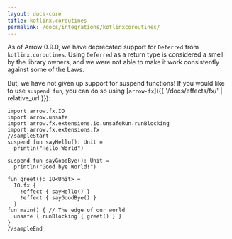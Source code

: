 ```yaml
---
layout: docs-core
title: kotlinx.coroutines
permalink: /docs/integrations/kotlinxcoroutines/
---
```


As of Arrow 0.9.0, we have deprecated support for `Deferred` from `kotlinx.coroutines`. Using `Deferred` as a return type is considered a smell by the library owners, and we were not able to make it work consistently against some of the Laws.

But, we have not given up support for suspend functions! If you would like to use `suspend fun`, you can do so using [`arrow-fx`]({{ '/docs/effects/fx/' | relative_url }}):

```kotlin:ank:playground
import arrow.fx.IO
import arrow.unsafe
import arrow.fx.extensions.io.unsafeRun.runBlocking
import arrow.fx.extensions.fx
//sampleStart
suspend fun sayHello(): Unit =
  println("Hello World")
  
suspend fun sayGoodBye(): Unit =
  println("Good bye World!")
  
fun greet(): IO<Unit> =
  IO.fx {
    !effect { sayHello() }
    !effect { sayGoodBye() }
  }
fun main() { // The edge of our world
  unsafe { runBlocking { greet() } }
}
//sampleEnd 
```
